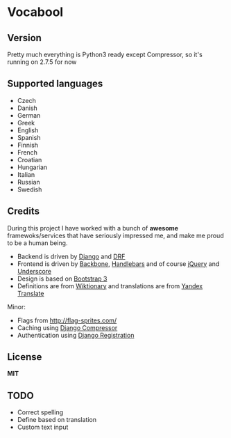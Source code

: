 # Vocabool

## Version

Pretty much everything is Python3 ready except Compressor, so it's running on 2.7.5 for now

## Supported languages

- Czech
- Danish
- German
- Greek
- English
- Spanish
- Finnish
- French
- Croatian
- Hungarian
- Italian
- Russian
- Swedish

## Credits

During this project I have worked with a bunch of **awesome** framewoks/services that
have seriously impressed me, and make me proud to be a human being.

-   Backend is driven by [Django](https://www.djangoproject.com/) and [DRF](http://django-rest-framework.org/)
-   Frontend is driven by [Backbone](http://backbonejs.org/), [Handlebars](http://handlebarsjs.com/)
    and of course [jQuery](http://jquery.com/) and [Underscore](http://underscorejs.org/)
-   Design is based on [Bootstrap 3](http://getbootstrap.com/)
-   Definitions are from [Wiktionary](http://www.wiktionary.org/)
    and translations are from [Yandex Translate](http://translate.yandex.com/)

Minor:

- Flags from <http://flag-sprites.com/>
- Caching using [Django Compressor](http://django-compressor.readthedocs.org/en/latest/)
- Authentication using [Django Registration](https://django-registration.readthedocs.org/en/latest/)

## License

**MIT**

## TODO

- Correct spelling
- Define based on translation
- Custom text input
